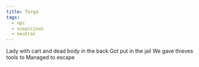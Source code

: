 ```yaml
---
title: Torga
tags:
  - npc
  - suspicious
  - neutral
---
```


Lady with cart and dead body in the back
Got put in the jail
We gave thieves tools to
Managed to escape
